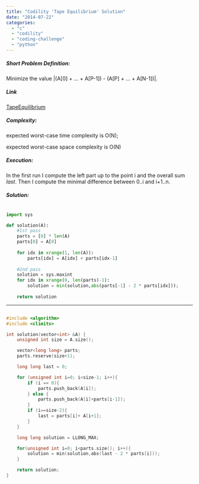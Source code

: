 ```yaml
---
title: "Codility 'Tape Equilibrium' Solution"
date: "2014-07-22"
categories: 
  - "c"
  - "codility"
  - "coding-challenge"
  - "python"
---
```


##### Short Problem Definition:

Minimize the value |(A\[0\] + ... + A\[P-1\]) - (A\[P\] + ... + A\[N-1\])|.

##### Link

[TapeEquilibrium](https://codility.com/demo/take-sample-test/tape_equilibrium)

##### Complexity:

expected worst-case time complexity is O(N);

expected worst-case space complexity is O(N)

##### Execution:

In the first run I compute the left part up to the point i and the overall sum _last_. Then I compute the minimal difference between 0..i and i+1..n.

##### Solution:

```python

import sys

def solution(A):
    #1st pass
    parts = [0] * len(A)
    parts[0] = A[0]
 
    for idx in xrange(1, len(A)):
        parts[idx] = A[idx] + parts[idx-1]
 
    #2nd pass
    solution = sys.maxint
    for idx in xrange(0, len(parts)-1):
        solution = min(solution,abs(parts[-1] - 2 * parts[idx]));  
 
    return solution
```

* * *

```cpp

#include <algorithm>
#include <climits>

int solution(vector<int> &A) {
    unsigned int size = A.size();

    vector<long long> parts;
    parts.reserve(size+1);

    long long last = 0;

    for (unsigned int i=0; i<size-1; i++){
        if (i == 0){
            parts.push_back(A[i]);
        } else {
            parts.push_back(A[i]+parts[i-1]);
        }
        if (i==size-2){
            last = parts[i]+ A[i+1];
        }
    }

    long long solution = LLONG_MAX;

    for(unsigned int i=0; i<parts.size(); i++){
        solution = min(solution,abs(last - 2 * parts[i]));
    }

    return solution;
}
```

